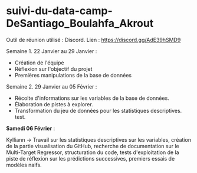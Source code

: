 # suivi-du-data-camp-DeSantiago_Boulahfa_Akrout

Outil de réunion utilisé : Discord.
Lien : https://discord.gg/AdE39hSMD9

Semaine 1. 22 Janvier au 29 Janvier :
- Création de l'équipe
- Réflexion sur l'objectif du projet
- Premières manipulations de la base de données

Semaine 2. 29 Janvier au 05 Février :
- Récolte d'informations sur les variables de la base de données.
- Élaboration de pistes à explorer.
- Transformation du jeu de données pour les statistiques descriptives.
test.

**Samedi 06 Février** :

Kylliann -> Travail sur les statistiques descriptives sur les variables, création de la partie visualisation du GitHub, recherche de documentation sur le Multi-Target Regressor, structuration du code, tests d'exploitation de la piste de réflexion sur les prédictions successives, premiers essais de modèles naifs.
